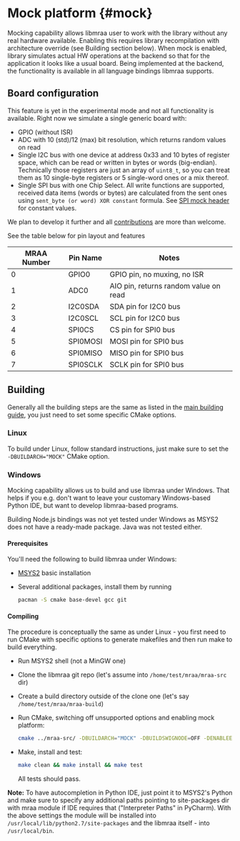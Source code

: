Mock platform   {#mock}
=============

Mocking capability allows libmraa user to work with the library without any real
hardware available. Enabling this requires library recompilation with architecture
override (see Building section below). When mock is enabled, library simulates
actual HW operations at the backend so that for the application it looks
like a usual board. Being implemented at the backend, the functionality is available
in all language bindings libmraa supports.

Board configuration
-------------------

This feature is yet in the experimental mode and not all functionality is available.
Right now we simulate a single generic board with:
* GPIO (without ISR)
* ADC with 10 (std)/12 (max) bit resolution, which returns random values on read
* Single I2C bus with one device at address 0x33 and 10 bytes of register space,
which can be read or written in bytes or words (big-endian). Technically those
registers are just an array of `uint8_t`, so you can treat them as 10 single-byte
registers or 5 single-word ones or a mix thereof.
* Single SPI bus with one Chip Select. All write functions are supported, received
data items (words or bytes) are calculated from the sent ones using
`sent_byte (or word) XOR constant` formula.
See [SPI mock header](../include/mock/mock_board_spi.h#L38-L39) for constant values.

We plan to develop it further and all [contributions](../CONTRIBUTING.md) are more than welcome.

See the table below for pin layout and features

| MRAA Number | Pin Name |            Notes                      |
|-------------|----------|---------------------------------------|
| 0           | GPIO0    | GPIO pin, no muxing, no ISR           |
| 1           | ADC0     | AIO pin, returns random value on read |
| 2           | I2C0SDA  | SDA pin for I2C0 bus                  |
| 3           | I2C0SCL  | SCL pin for I2C0 bus                  |
| 4           | SPI0CS   | CS pin for SPI0 bus                   |
| 5           | SPI0MOSI | MOSI pin for SPI0 bus                 |
| 6           | SPI0MISO | MISO pin for SPI0 bus                 |
| 7           | SPI0SCLK | SCLK pin for SPI0 bus                 |

Building
--------

Generally all the building steps are the same as listed
in the [main building guide](./building.md), you just need to set some specific
CMake options.

### Linux

To build under Linux, follow standard instructions, just make sure to set
the `-DBUILDARCH="MOCK"` CMake option.

### Windows

Mocking capability allows us to build and use libmraa under Windows. That helps
if you e.g. don't want to leave your customary Windows-based Python IDE, but
want to develop libmraa-based programs.

Building Node.js bindings was not yet tested under Windows as MSYS2
does not have a ready-made package. Java was not tested either.

#### Prerequisites

You'll need the following to build libmraa under Windows:

* [MSYS2](http://mingw-w64.org/doku.php/download/msys2) basic installation
* Several additional packages, install them by running

  ```bash
  pacman -S cmake base-devel gcc git
  ```

#### Compiling

The procedure is conceptually the same as under Linux - you first need to run
CMake with specific options to generate makefiles and then run make to build everything.

* Run MSYS2 shell (not a MinGW one)
* Clone the libmraa git repo (let's assume into `/home/test/mraa/mraa-src` dir)
* Create a build directory outside of the clone one (let's say `/home/test/mraa/mraa-build`)
* Run CMake, switching off unsupported options and enabling mock platform:

  ```bash
  cmake ../mraa-src/ -DBUILDARCH="MOCK" -DBUILDSWIGNODE=OFF -DENABLEEXAMPLES=OFF
  ```

* Make, install and test:

  ```bash
  make clean && make install && make test
  ```

  All tests should pass.

**Note:** To have autocompletion in Python IDE, just point it to MSYS2's Python
and make sure to specify any additional paths pointing to site-packages dir
with mraa module if IDE requires that ("Interpreter Paths" in PyCharm).
With the above settings the module will be installed into `/usr/local/lib/python2.7/site-packages`
and the libmraa itself - into `/usr/local/bin`.
